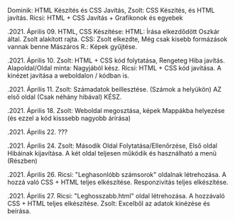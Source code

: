 Dominik: HTML Készítés és CSS Javítás, Zsolt: CSS Készítés, és HTML javítás. Ricsi: HTML + CSS Javítás + Grafikonok és egyebek

.2021. Április 09.
HTML, CSS Készítése:
HTML: Írása elkezdődött Oszkár által. Zsolt alakított rajta.
CSS: Zsolt elkezdte, Még csak kisebb formázások vannak benne
Mászáros R.: Képek gyűjtése.

.2021. Április 10.
Zsolt: HTML + CSS kód folytatása, Rengeteg Hiba javítás.
Alapoldal/Oldal minta: Nagyjából kész.
Ricsi: HTML + CSS kód javítása. 
A kinézet javítása a weboldalon / kódban is.

.2021. Április 11.
Zsolt: Számadatok beillesztése. (Számok a helyükön)
AZ első oldal (Csak néhány hibával) KÉSZ.

.2021. Április 18.
Zsolt: Weboldal megosztása, képek Mappákba helyezése (és ezzel a kód kisssebb nagyobb árírása)

.2021. Április 22.
???

.2021. Április 24.
Zsolt: Második Oldal Folytatása/Ellenőrzése, Első oldal Hibáinak kijavítása. A két oldal teljesen működik és használható a menü (Részben)

.2021. Április 26.
Ricsi: "Leghasonlóbb számsorok" oldalnak létrehozása. A hozzá való CSS + HTML teljes elkészítése. Responzivitás teljes elkészítése.

.2021. Április 27.
Ricsi: "Leghosszabb.html" oldal létrehozása. A hozzávaló CSS + HTML teljes elkészítése.
Zsolt: Excelből az adatok kinézése és beírása.